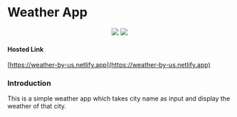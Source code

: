 # Weather App


<p align="center">
<img src="https://img.shields.io/badge/made by-udbhavpushkar-green">
<img src="https://img.shields.io/badge/PRs-welcome-yellow">
</p>


#### Hosted Link

[https://weather-by-us.netlify.app](https://weather-by-us.netlify.app)

### Introduction

This is a simple weather app which takes city name as input and display the weather of that city.
